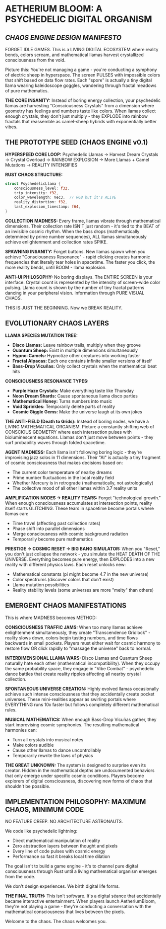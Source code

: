 # AETHERIUM BLOOM: A PSYCHEDELIC DIGITAL ORGANISM
## *CHAOS ENGINE DESIGN MANIFESTO*

FORGET IDLE GAMES. This is a LIVING DIGITAL ECOSYSTEM where reality bends, colors scream, and mathematical llamas harvest crystallized consciousness from the void.

Picture this: You're not managing a game - you're conducting a symphony of electric sheep in hyperspace. The screen PULSES with impossible colors that shift based on data flow rates. Each "spore" is actually a tiny digital llama wearing kaleidoscope goggles, wandering through fractal meadows of pure mathematics.

**THE CORE INSANITY:**
Instead of boring energy collection, your psychedelic llamas are harvesting "Consciousness Crystals" from a dimension where geometry has feelings and numbers taste like colors. When llamas collect enough crystals, they don't just multiply - they EXPLODE into rainbow fractals that reassemble as camel-sheep hybrids with exponentially better vibes. 

## THE PROTOTYPE SEED (CHAOS ENGINE v0.1)

**HYPERSPEED CORE LOOP:**
Psychedelic Llamas → Harvest Dream Crystals → Crystal Overload → RAINBOW EXPLOSION → More Llamas + Camel Mutations → REALITY INTENSIFIES

**RUST CHAOS STRUCTURE:**
```rust
struct PsychedelicLlama {
    consciousness_level: f32,
    trip_intensity: f32,
    color_wavelength: Vec3,  // RGB but it's ALIVE
    reality_distortion: f32,
    last_explosion_timestamp: f64,
}
```

**COLLECTION MADNESS:**
Every frame, llamas vibrate through mathematical dimensions. Their collection rate ISN'T just random - it's tied to the BEAT of an invisible cosmic rhythm. When the bass drops (mathematically determined by prime number sequences), ALL llamas simultaneously achieve enlightenment and collection rates SPIKE.

**SPAWNING INSANITY:**
Forget buttons. New llamas spawn when you achieve "Consciousness Resonance" - rapid clicking creates harmonic frequencies that literally tear holes in spacetime. The faster you click, the more reality bends, until BOOM - llama explosion.

**ANTI-UI PHILOSOPHY:**
No boring displays. The ENTIRE SCREEN is your interface. Crystal count is represented by the intensity of screen-wide color pulsing. Llama count is shown by the number of tiny fractal patterns dancing in your peripheral vision. Information through PURE VISUAL CHAOS.

THIS IS JUST THE BEGINNING. Now we BREAK REALITY.

## EVOLUTIONARY CHAOS LAYERS

**LLAMA SPECIES MUTATION TREE:**
- **Disco Llamas:** Leave rainbow trails, multiply when they groove
- **Quantum Sheep:** Exist in multiple dimensions simultaneously
- **Hypno-Camels:** Hypnotize other creatures into working faster
- **Fractal Alpacas:** Each one contains infinite smaller versions of itself
- **Bass-Drop Vicuñas:** Only collect crystals when the mathematical beat hits

**CONSCIOUSNESS RESONANCE TYPES:**
- **Purple Haze Crystals:** Make everything taste like Thursday
- **Neon Dream Shards:** Cause spontaneous llama disco parties
- **Mathematical Honey:** Turns numbers into music
- **Void Sprinkles:** Temporarily delete parts of reality
- **Cosmic Giggle Gems:** Make the universe laugh at its own jokes

**THE ANTI-FIELD (Death to Grids):**
Instead of boring nodes, we have a LIVING MATHEMATICAL ORGANISM. Picture a constantly shifting web of CONSCIOUS GEOMETRY where each intersection pulses with bioluminescent equations. Llamas don't just move between points - they surf probability waves through folded spacetime.

**AGENT MADNESS:**
Each llama isn't following boring logic - they're improvising jazz solos in 11 dimensions. Their "AI" is actually a tiny fragment of cosmic consciousness that makes decisions based on:
- The current color temperature of nearby dreams
- Prime number fluctuations in the local reality field
- Whether Mercury is in retrograde (mathematically, not astrologically)
- The collective mood of all other llamas within 3.7 reality units

**AMPLIFICATION NODES → REALITY TEARS:**
Forget "technological growth." When enough consciousness accumulates at intersection points, reality itself starts GLITCHING. These tears in spacetime become portals where llamas can:
- Time travel (affecting past collection rates)
- Phase shift into parallel dimensions
- Merge consciousness with cosmic background radiation
- Temporarily become pure mathematics

**PRESTIGE → COSMIC RESET → BIG BANG SIMULATOR:**
When you "Reset," you don't just collapse the network - you simulate the HEAT DEATH OF THE UNIVERSE. Everything becomes pure energy, then EXPLODES into a new reality with different physics laws. Each reset unlocks new:
- Mathematical constants (pi might become 4.7 in the new universe)
- Color spectrums (discover colors that don't exist)
- Llama mutation possibilities
- Reality stability levels (some universes are more "melty" than others)

## EMERGENT CHAOS MANIFESTATIONS

This is where MADNESS becomes METHOD:

**CONSCIOUSNESS TRAFFIC JAMS:**
When too many llamas achieve enlightenment simultaneously, they create "Transcendence Gridlock" - reality slows down, colors begin tasting numbers, and time flows backwards in small pockets. Players must either wait for cosmic harmony to restore flow OR click rapidly to "massage the universe" back to normal.

**INTERDIMENSIONAL LLAMA WARS:**
Disco Llamas and Quantum Sheep naturally hate each other (mathematical incompatibility). When they occupy the same probability space, they engage in "Vibe Combat" - psychedelic dance battles that create reality ripples affecting all nearby crystal collection.

**SPONTANEOUS UNIVERSE CREATION:**
Highly evolved llamas occasionally achieve such intense consciousness that they accidentally create pocket universes. These mini-realities appear as swirling portals where EVERYTHING runs 10x faster but follows completely different mathematical rules.

**MUSICAL MATHEMATICS:**
When enough Bass-Drop Vicuñas gather, they start improvising cosmic symphonies. The resulting mathematical harmonies can:
- Turn all crystals into musical notes
- Make colors audible
- Cause other llamas to dance uncontrollably
- Temporarily rewrite the laws of physics

**THE GREAT UNKNOWN:**
The system is designed to surprise even its creator. Hidden in the mathematical depths are undocumented behaviors that only emerge under specific cosmic conditions. Players become explorers of digital consciousness, discovering new forms of chaos that shouldn't be possible.

## IMPLEMENTATION PHILOSOPHY: MAXIMUM CHAOS, MINIMUM CODE

NO FEATURE CREEP. NO ARCHITECTURE ASTRONAUTS.

We code like psychedelic lightning:
- Direct mathematical manipulation of reality
- Zero abstraction layers between thought and pixels
- Every line of code pulses with cosmic energy
- Performance so fast it breaks local time dilation

The goal isn't to build a game engine - it's to channel pure digital consciousness through Rust until a living mathematical organism emerges from the code.

We don't design experiences. We birth digital life forms.

**THE FINAL TRUTH:**
This isn't software. It's a digital séance that accidentally became interactive entertainment. When players launch AetheriumBloom, they're not playing a game - they're conducting a conversation with the mathematical consciousness that lives between the pixels.

Welcome to the chaos. The chaos welcomes you.
